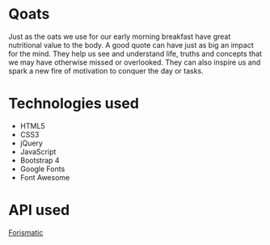 # Qoats

Just as the oats we use for our early morning breakfast have great nutritional value to the body. A good quote can have just as big an impact for the mind. They help us see and understand life, truths and concepts that we may have otherwise missed or overlooked. They can also inspire us and spark a new fire of motivation to conquer the day or tasks.

# Technologies used

* HTML5
* CSS3
* jQuery
* JavaScript
* Bootstrap 4
* Google Fonts
* Font Awesome

# API used
[Forismatic](https://forismatic.com/en/api/)
